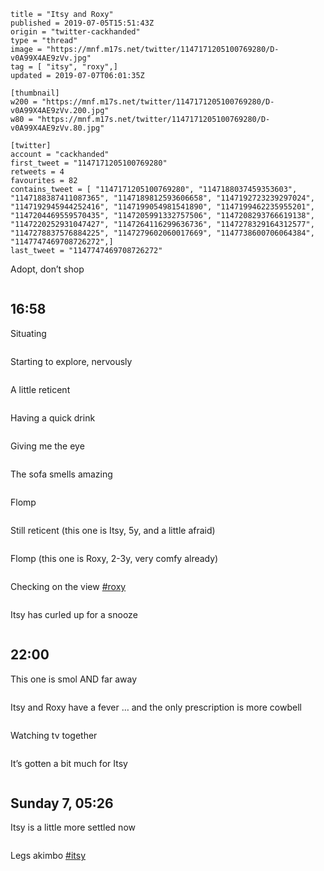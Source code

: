 ```
title = "Itsy and Roxy"
published = 2019-07-05T15:51:43Z
origin = "twitter-cackhanded"
type = "thread"
image = "https://mnf.m17s.net/twitter/1147171205100769280/D-v0A99X4AE9zVv.jpg"
tag = [ "itsy", "roxy",]
updated = 2019-07-07T06:01:35Z

[thumbnail]
w200 = "https://mnf.m17s.net/twitter/1147171205100769280/D-v0A99X4AE9zVv.200.jpg"
w80 = "https://mnf.m17s.net/twitter/1147171205100769280/D-v0A99X4AE9zVv.80.jpg"

[twitter]
account = "cackhanded"
first_tweet = "1147171205100769280"
retweets = 4
favourites = 82
contains_tweet = [ "1147171205100769280", "1147188037459353603", "1147188387411087365", "1147189812593606658", "1147192723239297024", "1147192945944252416", "1147199054981541890", "1147199462235955201", "1147204469559570435", "1147205991332757506", "1147208293766619138", "1147220252931047427", "1147264116299636736", "1147278329164312577", "1147278837576884225", "1147279602060017669", "1147738600706064384", "1147747469708726272",]
last_tweet = "1147747469708726272"
```

Adopt, don’t shop

<p class='image'><img src='https://mnf.m17s.net/twitter/1147171205100769280/D-uSHWBWwAUulLe.jpg' alt=''></p>

## 16:58

Situating

<p class='image'><img src='https://mnf.m17s.net/twitter/1147171205100769280/D-uhbYkXUAAZRjG.jpg' alt=''></p>

Starting to explore, nervously

<p class='image'><img src='https://mnf.m17s.net/twitter/1147171205100769280/D-uhvzbXkAEm8pl.jpg' alt=''></p>

A little reticent

<p class='image'><img src='https://mnf.m17s.net/twitter/1147171205100769280/D-ujC9WXsAURiox.jpg' alt=''></p>

Having a quick drink

<p class='image'><img src='https://mnf.m17s.net/twitter/1147171205100769280/D-ulsJKWsAIBCLf.jpg' alt=''></p>

Giving me the eye

<p class='image'><img src='https://mnf.m17s.net/twitter/1147171205100769280/D-ul5NOWkAEpiPS.jpg' alt=''></p>

The sofa smells amazing

<p class='image'><img src='https://mnf.m17s.net/twitter/1147171205100769280/D-urc_hXkAADGty.jpg' alt=''></p>

Flomp

<p class='image'><img src='https://mnf.m17s.net/twitter/1147171205100769280/D-ur0nmWwAE9UuP.jpg' alt=''></p>

Still reticent (this one is Itsy, 5y, and a little afraid)

<p class='image'><img src='https://mnf.m17s.net/twitter/1147171205100769280/D-uwXfAXoAEVi2M.jpg' alt=''></p>

Flomp (this one is Roxy, 2-3y, very comfy already)

<p class='image'><img src='https://mnf.m17s.net/twitter/1147171205100769280/D-uxwlUXsAAK2nw.jpg' alt=''></p>

Checking on the view [#roxy](/tags/roxy/)

<p class='image'><img src='https://mnf.m17s.net/twitter/1147171205100769280/D-uz2f5WwAApK5W.jpg' alt=''></p>

Itsy has curled up for a snooze

<p class='image'><img src='https://mnf.m17s.net/twitter/1147171205100769280/D-u-u2uWsAEB3N8.jpg' alt=''></p>

## 22:00

This one is smol AND far away

<p class='image'><img src='https://mnf.m17s.net/twitter/1147171205100769280/D-vmoJqXkAAOa9N.jpg' alt=''></p>

Itsy and Roxy have a fever … and the only prescription is more cowbell

<p class='image'><img src='https://mnf.m17s.net/twitter/1147171205100769280/D-vzjSgWkAAY1Ao.jpg' alt=''></p>

Watching tv together

<p class='image'><img src='https://mnf.m17s.net/twitter/1147171205100769280/D-v0A99X4AE9zVv.jpg' alt=''></p>

It’s gotten a bit much for Itsy

<p class='image'><img src='https://mnf.m17s.net/twitter/1147171205100769280/D-v0tRJXkAYsEZi.jpg' alt=''></p>

## Sunday 7, 05:26

Itsy is a little more settled now

<p class='image'><img src='https://mnf.m17s.net/twitter/1147171205100769280/D-2WK1qXYAEphlr.jpg' alt=''></p>

Legs akimbo [#itsy](/tags/itsy/)

<p class='image'><img src='https://mnf.m17s.net/twitter/1147171205100769280/D-2eOyZXYAEVSVs.jpg' alt=''></p>

